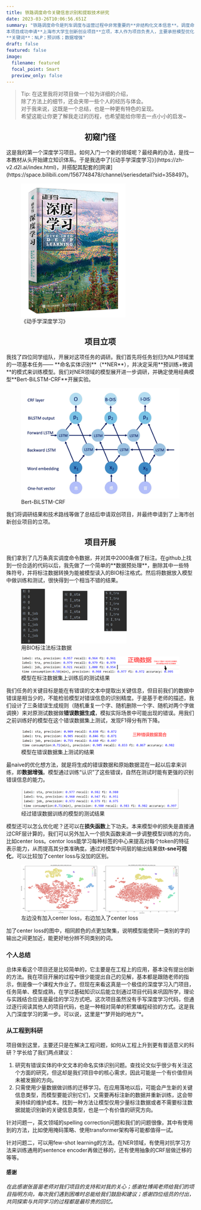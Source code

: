 ```yaml
---
title: 铁路调度命令关键信息识别和提取技术研究
date: 2023-03-26T10:06:56.651Z
summary: "铁路调度命令是列车调度与运营过程中非常重要的**非结构化文本信息**。调度命令由人工编辑生成，其中一些**关键信息**（例如车站名、车次号、限速值等）**存在出错的可能性**，有巨大的安全隐患。本项目提出通过建立**深度学习模型**来**自动识别和提取**调度命令中的关键信息，以供后续编辑系统自动查错。项目中使用**Bert-BiLSTM-CRF**深度学习模型，并借助**数据增强**和**损失函数**改进，在真实调度命令数据集上**F1得分达到0.982**，为调度命令查错提供了智能化的解决方案。\
本项目成功申请**上海市大学生创新创业项目**立项，本人作为项目负责人，主要承担模型优化和模型实验的工作，并负责日常项目管理。\
**关键词**：NLP；预训练；数据增强"
draft: false
featured: false
image:
  filename: featured
  focal_point: Smart
  preview_only: false
---
```

> Tip: 在这里我将对项目做一个较为详细的介绍，\
> 除了方法上的细节，还会夹带一些个人的经历与体会。\
> 对于我来说，这既是一个总结，也是一种更有特色的呈现。\
> 希望这能让你更了解我走过的历程，也希望能给你带去一点小小的启发~

<h2 style="text-align:center;">初窥门径</h2>
  这是我的第一个深度学习项目。如何入门一个新的领域呢？最经典的办法，是找一本教材从头开始建立知识体系。于是我选中了[《动手学深度学习》](https://zh-v2.d2l.ai/index.html)，并搭配其配套的[网课](https://space.bilibili.com/1567748478/channel/seriesdetail?sid=358497)。
<figure>
  <img src="动手学深度学习.png" alt="《动手学深度学习》" style="zoom:40%" align="middle" />
  <figcaption>《动手学深度学习》</figcaption>
</figure>

<h2 style="text-align:center;">项目立项</h2>
  我找了四位同学组队，开展对这项任务的调研。我们首先将任务划归为NLP领域里的一项基本任务—— **命名实体识别**（**NER**），并决定采用**预训练+微调**的模式来训练模型。我们对NER领域的模型展开进一步调研，并确定使用经典模型**Bert-BiLSTM-CRF**开展实验。
<figure>
  <img src="bert-bilstm-crf.png" alt="bert-bilstm-crf" style="zoom:60%" align="middle" />
  <figcaption>Bert-BiLSTM-CRF</figcaption>
</figure>

我们将调研结果和技术路线等做了总结后申请双创项目，并最终申请到了上海市创新创业项目的立项。

<h2 style="text-align:center;">项目开展</h2>
我们拿到了几万条真实调度命令数据，并对其中2000条做了标注。在github上找到一份合适的代码以后，我先做了一个简单的**数据预处理**，删除其中一些特殊符号，并将标注数据转换为能被模型读入的BIO标注格式。然后将数据放入模型中做训练和测试，很快得到一个相当不错的结果。
<figure>
  <img src="标注结果.png" alt="BIO" style="zoom:30%" align="middle" />
  <figcaption>用BIO标注法标注数据</figcaption>
</figure>

<figure>
  <img src="实验一.png" alt="实验一结果" style="zoom:100%" align="middle" />
  <figcaption>模型在标注数据集上训练后的测试结果</figcaption>
</figure>

我们任务的关键目标是能在有错误的文本中提取出关键信息，但目前我们的数据中错误是相当少的，不能检验模型对错误信息的识别精度。于是基于老师的描述，我们设计了三条错误生成规则（随机重复一个字、随机删除一个字、随机对两个字做调换）来对原测试数据做**错误数据生成**，模拟实际场景中可能出现的错误。用我们之前训练好的模型在这个错误数据集上测试，发现F1得分有所下降。

<figure>
  <img src="实验二.png" alt="实验二结果" style="zoom:100%" align="middle" />
  <figcaption>模型在错误数据集上测试的结果</figcaption>
</figure>


最naive的优化想方法，就是将生成的错误数据和原始数据混在一起以后拿来训练，即**数据增强**。模型通过训练“认识”了这些错误，自然在测试时能有更强的识别错误信息的能力。
<figure>
  <img src="实验三.png" alt="实验三结果" style="zoom:100%" align="middle" />
  <figcaption>经过错误数据训练的模型的测试结果</figcaption>
</figure>

模型还可以怎么优化呢？还可以在**损失函数**上下功夫。本来模型中的损失是直接通过CRF层计算的，我们可以另外加入一个损失函数来进一步调整模型训练的方向，比如center loss。centor loss能学习每种标签的中心来提高对每个token的特征表示能力，从而提高其分类准确度。通过对模型中间层的输出结果做**t-sne可视化**，可以比较加了center loss与没加的区别。
<figure>
  <img src="tsne.png" alt="tsne可视化结果" style="zoom:60%" align="middle" />
  <figcaption>左边没有加入center loss，右边加入了center loss</figcaption>
</figure>

加了center loss的图中，相同颜色的点更加聚集，说明模型能使同一类别的字的输出之间更加近，能更好地分辨不同类别的词。

### 个人总结
总体来看这个项目还是比较简单的，它主要是在工程上的应用，基本没有提出创新的方法。我在项目开展的过程中很少能提出自己的见解，基本都是跟随老师的指示，倒是像一个课程大作业了。但现在来看这真是一个极佳的深度学习入门项目，任务简单、模型成熟，在学过基础知识以后能立刻通过项目代码来巩固所学，理论与实践结合应该是最佳的学习方式吧。这次项目虽然没有手写深度学习代码，但通过逐行阅读其他人的项目代码，也是一种相对简单的积累编程经验的方式。这是我入门深度学习的第一步。可以说，这里是*“梦开始的地方”*。

### 从工程到科研
项目做到这里，主要还只是在解决工程问题，如何从工程上升到更有普适意义的科研？学长给了我们两点建议：

1. 研究有错误实体的中文文本的命名实体识别问题。查找论文似乎很少有关注这个方面的研究，但这却是我们项目中的核心需求，因此可能是一个有价值但尚未被发掘的方向。
2. 只需使用少量数据做训练的迁移学习。在应用落地以后，可能会产生新的关键信息类型，而模型要能识别它们，又需要再标注新的数据并重新训练，这会带来持续的维护成本。找到一种方法让模型仅用少量标注数据或者不需要标注数据就能识别新的关键信息类型，也是一个有价值的研究方向。

针对问题一，英文领域的spelling correction问题和我们的问题很像，其中有使用到的方法，比如使用掩码策略、使用transformer架构等可能都值得一试。

针对问题二，可以用few-shot learning的方法。在NER领域，有使用对抗学习方法来训练通用的sentence encoder再做迁移的，还有使用抽象的CRF层做迁移的等等。

#### 感谢
*在此感谢张苗苗老师对我们项目的支持和对我的关心；感谢杜博闻老师给我们的项目指明方向，每次我们遇到困难时总能给我们鼓励和建议；感谢四位组员的付出，共同探索与共同学习的过程都是最珍贵的回忆。*
